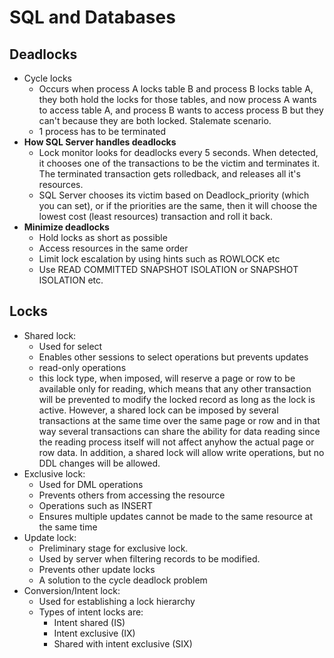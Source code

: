 # SQL and Databases

## Deadlocks
- Cycle locks
  - Occurs when process A locks table B and process B locks table A, they both hold the locks for those tables, and now process A wants to access table A, and process B wants to access process B but they can't because they are both locked. Stalemate scenario. 
  - 1 process has to be terminated
- **How SQL Server handles deadlocks**
  - Lock monitor looks for deadlocks every 5 seconds. When detected, it chooses one of the transactions to be the victim and terminates it. The terminated transaction gets rolledback, and releases all it's resources.
  - SQL Server chooses its victim based on Deadlock_priority (which you can set), or if the priorities are the same, then it will choose the lowest cost (least resources) transaction and roll it back. 
- **Minimize deadlocks**
  - Hold locks as short as possible
  - Access resources in the same order
  - Limit lock escalation by using hints such as ROWLOCK etc
  - Use READ COMMITTED SNAPSHOT ISOLATION or SNAPSHOT ISOLATION etc.

## Locks
- Shared lock:
  - Used for select
  - Enables other sessions to select operations but prevents updates
  - read-only operations
  - this lock type, when imposed, will reserve a page or row to be available only for reading, which means that any other transaction will be prevented to modify the locked record as long as the lock is active. However, a shared lock can be imposed by several transactions at the same time over the same page or row and in that way several transactions can share the ability for data reading since the reading process itself will not affect anyhow the actual page or row data. In addition, a shared lock will allow write operations, but no DDL changes will be allowed.
- Exclusive lock:
  - Used for DML operations
  - Prevents others from accessing the resource
  - Operations such as INSERT
  - Ensures multiple updates cannot be made to the same resource at the same time
- Update lock:
  - Preliminary stage for exclusive lock.
  - Used by server when filtering records to be modified.
  - Prevents other update locks
  - A solution to the cycle deadlock problem
- Conversion/Intent lock:
  - Used for establishing a lock hierarchy
  - Types of intent locks are:
	- Intent shared (IS)
	- Intent exclusive (IX)
	- Shared with intent exclusive (SIX)


